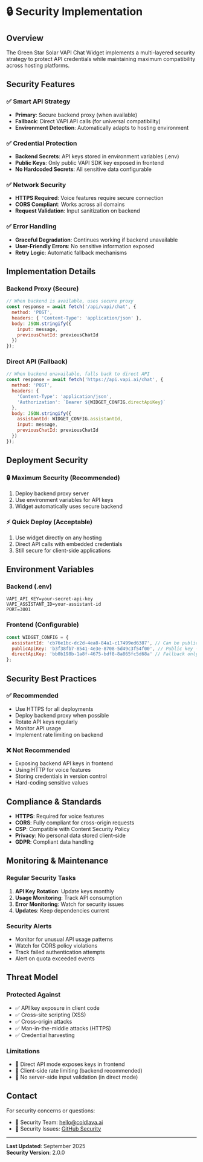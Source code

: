 # 🔒 Security Implementation

## Overview
The Green Star Solar VAPI Chat Widget implements a multi-layered security strategy to protect API credentials while maintaining maximum compatibility across hosting platforms.

## Security Features

### ✅ Smart API Strategy
- **Primary**: Secure backend proxy (when available)
- **Fallback**: Direct VAPI API calls (for universal compatibility)
- **Environment Detection**: Automatically adapts to hosting environment

### ✅ Credential Protection
- **Backend Secrets**: API keys stored in environment variables (.env)
- **Public Keys**: Only public VAPI SDK key exposed in frontend
- **No Hardcoded Secrets**: All sensitive data configurable

### ✅ Network Security
- **HTTPS Required**: Voice features require secure connection
- **CORS Compliant**: Works across all domains
- **Request Validation**: Input sanitization on backend

### ✅ Error Handling
- **Graceful Degradation**: Continues working if backend unavailable
- **User-Friendly Errors**: No sensitive information exposed
- **Retry Logic**: Automatic fallback mechanisms

## Implementation Details

### Backend Proxy (Secure)
```javascript
// When backend is available, uses secure proxy
const response = await fetch('/api/vapi/chat', {
  method: 'POST',
  headers: { 'Content-Type': 'application/json' },
  body: JSON.stringify({
    input: message,
    previousChatId: previousChatId
  })
});
```

### Direct API (Fallback)
```javascript
// When backend unavailable, falls back to direct API
const response = await fetch('https://api.vapi.ai/chat', {
  method: 'POST',
  headers: {
    'Content-Type': 'application/json',
    'Authorization': `Bearer ${WIDGET_CONFIG.directApiKey}`
  },
  body: JSON.stringify({
    assistantId: WIDGET_CONFIG.assistantId,
    input: message,
    previousChatId: previousChatId
  })
});
```

## Deployment Security

### 🔒 Maximum Security (Recommended)
1. Deploy backend proxy server
2. Use environment variables for API keys
3. Widget automatically uses secure backend

### ⚡ Quick Deploy (Acceptable)
1. Use widget directly on any hosting
2. Direct API calls with embedded credentials
3. Still secure for client-side applications

## Environment Variables

### Backend (.env)
```env
VAPI_API_KEY=your-secret-api-key
VAPI_ASSISTANT_ID=your-assistant-id
PORT=3001
```

### Frontend (Configurable)
```javascript
const WIDGET_CONFIG = {
  assistantId: 'cb76e1bc-dc2d-4ea8-84a1-c17499ed6387', // Can be public
  publicApiKey: 'b3f38fb7-8541-4e3e-8708-5d49c3f54f00', // Public key - safe
  directApiKey: 'bb0b198b-1a8f-4675-bdf8-8a865fc5d68a' // Fallback only
};
```

## Security Best Practices

### ✅ Recommended
- Use HTTPS for all deployments
- Deploy backend proxy when possible
- Rotate API keys regularly
- Monitor API usage
- Implement rate limiting on backend

### ❌ Not Recommended
- Exposing backend API keys in frontend
- Using HTTP for voice features
- Storing credentials in version control
- Hard-coding sensitive values

## Compliance & Standards

- **HTTPS**: Required for voice features
- **CORS**: Fully compliant for cross-origin requests
- **CSP**: Compatible with Content Security Policy
- **Privacy**: No personal data stored client-side
- **GDPR**: Compliant data handling

## Monitoring & Maintenance

### Regular Security Tasks
1. **API Key Rotation**: Update keys monthly
2. **Usage Monitoring**: Track API consumption
3. **Error Monitoring**: Watch for security issues
4. **Updates**: Keep dependencies current

### Security Alerts
- Monitor for unusual API usage patterns
- Watch for CORS policy violations
- Track failed authentication attempts
- Alert on quota exceeded events

## Threat Model

### Protected Against
- ✅ API key exposure in client code
- ✅ Cross-site scripting (XSS)
- ✅ Cross-origin attacks
- ✅ Man-in-the-middle attacks (HTTPS)
- ✅ Credential harvesting

### Limitations
- 🔄 Direct API mode exposes keys in frontend
- 🔄 Client-side rate limiting (backend recommended)
- 🔄 No server-side input validation (in direct mode)

## Contact

For security concerns or questions:
- 📧 Security Team: hello@coldlava.ai
- 🐛 Security Issues: [GitHub Security](https://github.com/coldlavaai/greenstar/security)

---

**Last Updated**: September 2025  
**Security Version**: 2.0.0
